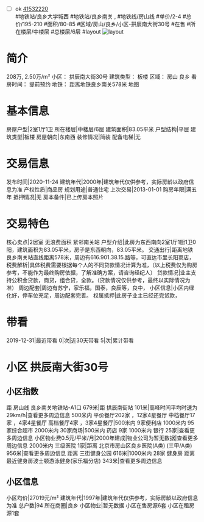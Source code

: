 - [ ] ok [41532220](https://bj.5i5j.com/ershoufang/41532220.html)  
 #地铁站/良乡大学城西 #地铁站/良乡南关 ,  #地铁线/房山线
#单价/2-4 #总价/195-210 #面积/80-85   #区域/房山/良乡/小区-拱辰南大街30号 #在售 #所在楼层/中楼层 #总楼层/6层 #layout 
![layout](http://image16.5i5j.com/erp/house/4153/41532220/huxing/cfmblfcf85aeadf4.jpg_P5.jpg) 
# 简介 
 208万,  2.50万/m² 
小区： 拱辰南大街30号
建筑类型： 板楼
区域： 房山 良乡
看房时间： 提前预约
地铁： 距离地铁良乡南关578米 地图
# 基本信息 
 房屋户型|2室1厅1卫
所在楼层|中楼层/6层
建筑面积|83.05平米
户型结构|平层
建筑类型|板楼
房屋朝向|东南西
装修情况|简装
配备电梯|无
# 交易信息 
 发布时间|2020-11-24
建筑年代|2000年|建筑年代仅供参考，实际房龄以政府信息为准
产权性质|商品房
规划用途|普通住宅
上次交易|2013-01-01
购房年限|满五年
抵押情况|无
房本备件|已上传房本照片
# 交易特色 
 核心卖点|2居室  无浪费面积 紧邻南关站
户型介绍|此房为东西南向2室1厅1厨1卫0阳，建筑面积为83.05平米，房子是东西朝向，83.05平米。
交通出行|距离地铁良乡南关站直线距离578米，周边有616.901.38.15.路等，可直达市里长阳窦店，
税费解析|具体税费需要根据每个人的不同贷款情况计算为准，（以上税费仅为购房参考，不能作为最终购房依据，了解准确方案，请咨询经纪人）
贷款情况|业主支持公积金贷款，商贷，组合贷，全款。（贷款情况仅供参考，最终以实际情况为准）
周边配套|周边有苏宁，家乐福，国泰，良辰等，良中，
小区信息|小区内绿化好，停车位充足，周边配套完善。
权属抵押|此房子业主已经还完贷款，
# 带看 
 2019-12-31|最近带看	 0|次|近30天带看	 5|次|累计带看
# 小区 拱辰南大街30号
## 小区指数 
 距 房山线 良乡南关地铁站-A1口 679米|距 拱辰南街站 101米|高峰时间平均时速为29km/h|查看更多周边信息
500米内 平价餐厅202家 ，12家4星餐厅
中档餐厅17家 ，4家4星餐厅
高档餐厅4家 ，3家4星餐厅|500米内 9家便利店
1000米内 95家综合超市
2000米内 30家商场|500米内 药店 9家
1000米内 银行 25家|查看更多周边信息
小区物业费0.5元/平米/月|2000年建成|物业公司为暂无数据|查看更多周边信息
2000米内 三级医院 1家|距离 北京市房山区良乡医院(A类) (三甲/A类) 956米|查看更多周边信息
距离 三街健身公园 616米|1000米内 28家 健身房
距离最近健身房波士顿游泳健身(家乐福分店) 343米|查看更多周边信息
## 小区信息 
 小区均价|27019元/m²
建筑年代|1997年|建筑年代仅供参考，实际房龄以政府信息为准
总户数|94
所在商圈|良乡
小区物业|暂无数据
小区在售房源6套
小区在租房源1套
